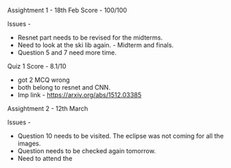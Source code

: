 Assightment 1 - 18th Feb 
Score - 100/100

Issues - 
- Resnet part needs to be revised for the midterms.
- Need to look at the ski lib again. - Midterm and finals.
- Question 5 and 7 need more time.

Quiz 1 
Score - 8.1/10

- got 2 MCQ wrong 
- both belong to resnet and CNN. 
- Imp link - https://arxiv.org/abs/1512.03385

Assightment 2 - 12th March 

Issues - 
- Question 10 needs to be visited. The eclipse was not coming for all the images.
- Question needs to be checked again tomorrow.
- Need to attend the 